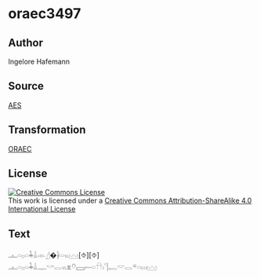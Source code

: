 # oraec3497

## Author

Ingelore Hafemann

## Source

[AES](https://github.com/simondschweitzer/aes)

## Transformation

[ORAEC](https://oraec.github.io/)

## License

<a rel="license" href="http://creativecommons.org/licenses/by-sa/4.0/"><img alt="Creative Commons License" style="border-width:0" src="https://i.creativecommons.org/l/by-sa/4.0/88x31.png" /></a><br />This work is licensed under a <a rel="license" href="http://creativecommons.org/licenses/by-sa/4.0/">Creative Commons Attribution-ShareAlike 4.0 International License</a>

## Text

𓊵𓏏𓊪𓏏𓇓𓏙𓁹𓊨�𓋀𓏏𓏭𓈉[⯑][⯑]<br>
𓊵𓏏𓊪𓏏𓇓𓏙𓊃𓎡𓂋𓏭𓁷𓄣𓈙𓍿𓏏𓎅𓏤𓊹𓉻𓎟𓂋𓍬𓏏𓏥𓈉<br>
